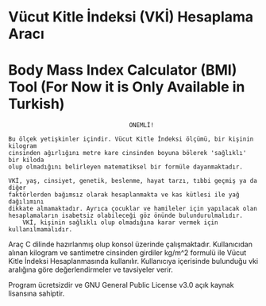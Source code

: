# Vücut Kitle İndeksi (VKİ) Hesaplama Aracı
# Body Mass Index Calculator (BMI) Tool (For Now it is Only Available in Turkish)


                                      ÖNEMLİ!

	Bu ölçek yetişkinler içindir. Vücut Kitle İndeksi ölçümü, bir kişinin kilogram
 	cinsinden ağırlığını metre kare	cinsinden boyuna bölerek 'sağlıklı' bir kiloda
  	olup olmadığını belirleyen matematiksel	bir formüle dayanmaktadır.
	
	VKİ, yaş, cinsiyet, genetik, beslenme, hayat tarzı, tıbbi geçmiş ya da diğer
 	faktörlerden bağımsız olarak hesaplanmakta ve kas kütlesi ile yağ dağılımını
  	dikkate almamaktadır. Ayrıca çocuklar ve hamileler için yapılacak olan
   	hesaplamaların isabetsiz olabileceği göz önünde bulundurulmalıdır.
    	VKİ, kişinin sağlıklı olup olmadığına karar vermek için kullanılmamalıdır.


Araç C dilinde hazırlanmış olup konsol üzerinde çalışmaktadır. Kullanıcıdan alınan kilogram ve santimetre cinsinden girdiler kg/m^2 formulü ile Vücut Kitle İndeksi Hesaplanmasında kullanılır.
Kullanıcıya içerisinde bulunduğu vki aralığına göre değerlendirmeler ve tavsiyeler verir.

Program ücretsizdir ve GNU General Public License v3.0 açık kaynak lisansına sahiptir.

